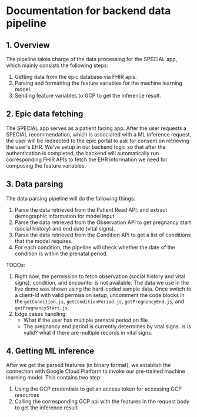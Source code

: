 # Documentation for backend data pipeline

## 1. Overview

The pipeline takes charge of the data processing for the SPECIAL app, which mainly consists the following steps:
1. Getting data from the epic database via FHIR apis.
2. Parsing and formatting the feature variables for the machine learning model.
3. Sending feature variables to GCP to get the inference result.


## 2. Epic data fetching
The SPECIAL app serves as a patient facing app. After the user requests a SPECIAL recommendation, which is associated with a ML inference request, the user will be redirected to the epic portal to ask for consent on retrieving the user's EHR. We've setup in our backend logic so that after the authentication is completed, the backend will automatically run corresponding FHIR APIs to fetch the EHR information we need for composing the feature variables.

## 3. Data parsing
The data parsing pipeline will do the following things:
1. Parse the data retrieved from the Patient Read API, and extract demographic information for model input
2. Parse the data retrieved from the Observation API to get pregnancy start (social history) and end date (vital signs).
3. Parse the data retrieved from the Condition API to get a list of conditions that the model requires. 
4. For each condition, the pipeline will check whether the date of the condition is within the prenatal period.

TODOs:
1. Right now, the permission to fetch observation (social history and vital signs), condition, and encounter is not available. The data we use in the live demo was shown using the hard-coded sample data. Once switch to a client-id with valid permission setup, uncomment the code blocks in the `getCondition.js`, `getConditionPeriod.js`, `getPregnancyEnd.js`, and `getPregnancyStart.js`.
2. Edge cases handling:
   - What if the user has multiple prenatal period on file
   - The pregnancy end period is currently determines by vital signs. Is is valid? what if there are multiple records in vital signs. 

## 4. Getting ML inference
After we get the parsed features (in binary format), we establish the connection with Google Cloud Platform to invoke our pre-trained machine learning model. This contains two step:
1. Using the GCP credentials to get an access token for accessing GCP resources
2. Calling the corresponding GCP api with the features in the request body to get the inference result